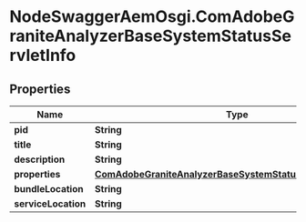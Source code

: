 # NodeSwaggerAemOsgi.ComAdobeGraniteAnalyzerBaseSystemStatusServletInfo

## Properties

Name | Type | Description | Notes
------------ | ------------- | ------------- | -------------
**pid** | **String** |  | [optional] 
**title** | **String** |  | [optional] 
**description** | **String** |  | [optional] 
**properties** | [**ComAdobeGraniteAnalyzerBaseSystemStatusServletProperties**](ComAdobeGraniteAnalyzerBaseSystemStatusServletProperties.md) |  | [optional] 
**bundleLocation** | **String** |  | [optional] 
**serviceLocation** | **String** |  | [optional] 


